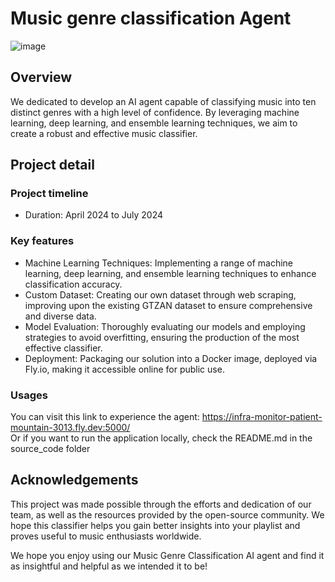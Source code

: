 # Music genre classification Agent
![image](https://github.com/ML-K67-HUST/MUSIC-GENRE-CLASSIFICATION_PROJ/assets/112315454/d4d1e512-5a61-4c7f-9865-3a6e93f60b2b)

## Overview
We dedicated to develop an AI agent capable of classifying music into ten distinct genres with a high level
of confidence. By leveraging machine learning, deep learning, and ensemble learning techniques, we aim 
to create a robust and effective music classifier.

## Project detail
### Project timeline 
- Duration: April 2024 to July 2024
### Key features
- Machine Learning Techniques: Implementing a range of machine learning, deep learning, and ensemble learning techniques to enhance classification accuracy.
- Custom Dataset: Creating our own dataset through web scraping, improving upon the existing GTZAN dataset to ensure comprehensive and diverse data.
- Model Evaluation: Thoroughly evaluating our models and employing strategies to avoid overfitting, ensuring the production of the most effective classifier.
- Deployment: Packaging our solution into a Docker image, deployed via Fly.io, making it accessible online for public use.
### Usages
You can visit this link to experience the agent: https://infra-monitor-patient-mountain-3013.fly.dev:5000/ <br>
Or if you want to run the application locally, check the README.md in the source_code folder

## Acknowledgements
<p>This project was made possible through the efforts and dedication of our team, as well as the resources 
provided by the open-source community. We hope this classifier
helps you gain better insights into your playlist and proves useful to music enthusiasts worldwide.<br>
</p>
<p>
We hope you enjoy using our Music Genre Classification AI agent and find it as insightful and helpful as we intended it to be!
</p>
